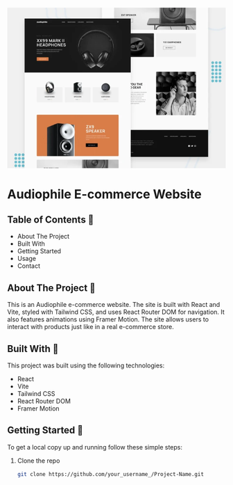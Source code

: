 ![Rest Countries](./src/assets/screenshots/screenshot.webp)

# Audiophile E-commerce Website

## Table of Contents 🌟

- About The Project
- Built With
- Getting Started
- Usage
- Contact

## About The Project 🎉

This is an Audiophile e-commerce website. The site is built with React and Vite, styled with Tailwind CSS, and uses React Router DOM for navigation. It also features animations using Framer Motion. The site allows users to interact with products just like in a real e-commerce store.

## Built With 🎉

This project was built using the following technologies:

- React
- Vite
- Tailwind CSS
- React Router DOM
- Framer Motion

## Getting Started 🎉

To get a local copy up and running follow these simple steps:

1. Clone the repo
   ```sh
   git clone https://github.com/your_username_/Project-Name.git
   ```
